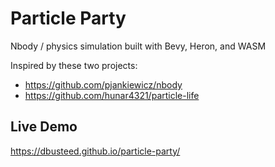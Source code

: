 # Particle Party

Nbody / physics simulation built with Bevy, Heron, and WASM

Inspired by these two projects:
- https://github.com/pjankiewicz/nbody
- https://github.com/hunar4321/particle-life

## Live Demo

https://dbusteed.github.io/particle-party/
